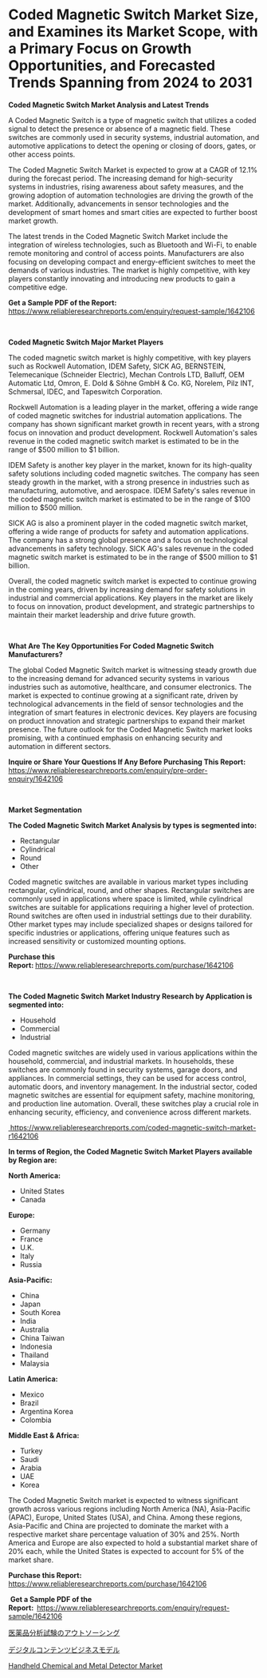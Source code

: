 <p><h1>Coded Magnetic Switch Market Size, and Examines its Market Scope, with a Primary Focus on Growth Opportunities, and Forecasted Trends Spanning from 2024 to 2031</h1></p><p><strong>Coded Magnetic Switch Market Analysis and Latest Trends</strong></p>
<p><p>A Coded Magnetic Switch is a type of magnetic switch that utilizes a coded signal to detect the presence or absence of a magnetic field. These switches are commonly used in security systems, industrial automation, and automotive applications to detect the opening or closing of doors, gates, or other access points.</p><p>The Coded Magnetic Switch Market is expected to grow at a CAGR of 12.1% during the forecast period. The increasing demand for high-security systems in industries, rising awareness about safety measures, and the growing adoption of automation technologies are driving the growth of the market. Additionally, advancements in sensor technologies and the development of smart homes and smart cities are expected to further boost market growth.</p><p>The latest trends in the Coded Magnetic Switch Market include the integration of wireless technologies, such as Bluetooth and Wi-Fi, to enable remote monitoring and control of access points. Manufacturers are also focusing on developing compact and energy-efficient switches to meet the demands of various industries. The market is highly competitive, with key players constantly innovating and introducing new products to gain a competitive edge.</p></p>
<p><strong>Get a Sample PDF of the Report:&nbsp;</strong> <a href="https://www.reliableresearchreports.com/enquiry/request-sample/1642106">https://www.reliableresearchreports.com/enquiry/request-sample/1642106</a></p>
<p>&nbsp;</p>
<p><strong>Coded Magnetic Switch Major Market Players</strong></p>
<p><p>The coded magnetic switch market is highly competitive, with key players such as Rockwell Automation, IDEM Safety, SICK AG, BERNSTEIN, Telemecanique (Schneider Electric), Mechan Controls LTD, Balluff, OEM Automatic Ltd, Omron, E. Dold & Söhne GmbH & Co. KG, Norelem, Pilz INT, Schmersal, IDEC, and Tapeswitch Corporation.</p><p>Rockwell Automation is a leading player in the market, offering a wide range of coded magnetic switches for industrial automation applications. The company has shown significant market growth in recent years, with a strong focus on innovation and product development. Rockwell Automation's sales revenue in the coded magnetic switch market is estimated to be in the range of $500 million to $1 billion.</p><p>IDEM Safety is another key player in the market, known for its high-quality safety solutions including coded magnetic switches. The company has seen steady growth in the market, with a strong presence in industries such as manufacturing, automotive, and aerospace. IDEM Safety's sales revenue in the coded magnetic switch market is estimated to be in the range of $100 million to $500 million.</p><p>SICK AG is also a prominent player in the coded magnetic switch market, offering a wide range of products for safety and automation applications. The company has a strong global presence and a focus on technological advancements in safety technology. SICK AG's sales revenue in the coded magnetic switch market is estimated to be in the range of $500 million to $1 billion.</p><p>Overall, the coded magnetic switch market is expected to continue growing in the coming years, driven by increasing demand for safety solutions in industrial and commercial applications. Key players in the market are likely to focus on innovation, product development, and strategic partnerships to maintain their market leadership and drive future growth.</p></p>
<p>&nbsp;</p>
<p><strong>What Are The Key Opportunities For Coded Magnetic Switch Manufacturers?</strong></p>
<p><p>The global Coded Magnetic Switch market is witnessing steady growth due to the increasing demand for advanced security systems in various industries such as automotive, healthcare, and consumer electronics. The market is expected to continue growing at a significant rate, driven by technological advancements in the field of sensor technologies and the integration of smart features in electronic devices. Key players are focusing on product innovation and strategic partnerships to expand their market presence. The future outlook for the Coded Magnetic Switch market looks promising, with a continued emphasis on enhancing security and automation in different sectors.</p></p>
<p><strong>Inquire or Share Your Questions If Any Before Purchasing This Report:</strong> <a href="https://www.reliableresearchreports.com/enquiry/pre-order-enquiry/1642106">https://www.reliableresearchreports.com/enquiry/pre-order-enquiry/1642106</a></p>
<p>&nbsp;</p>
<p><strong>Market Segmentation</strong></p>
<p><strong>The Coded Magnetic Switch Market Analysis by types is segmented into:</strong></p>
<p><ul><li>Rectangular</li><li>Cylindrical</li><li>Round</li><li>Other</li></ul></p>
<p><p>Coded magnetic switches are available in various market types including rectangular, cylindrical, round, and other shapes. Rectangular switches are commonly used in applications where space is limited, while cylindrical switches are suitable for applications requiring a higher level of protection. Round switches are often used in industrial settings due to their durability. Other market types may include specialized shapes or designs tailored for specific industries or applications, offering unique features such as increased sensitivity or customized mounting options.</p></p>
<p><strong>Purchase this Report:&nbsp;</strong><a href="https://www.reliableresearchreports.com/purchase/1642106">https://www.reliableresearchreports.com/purchase/1642106</a></p>
<p>&nbsp;</p>
<p><strong>The Coded Magnetic Switch Market Industry Research by Application is segmented into:</strong></p>
<p><ul><li>Household</li><li>Commercial</li><li>Industrial</li></ul></p>
<p><p>Coded magnetic switches are widely used in various applications within the household, commercial, and industrial markets. In households, these switches are commonly found in security systems, garage doors, and appliances. In commercial settings, they can be used for access control, automatic doors, and inventory management. In the industrial sector, coded magnetic switches are essential for equipment safety, machine monitoring, and production line automation. Overall, these switches play a crucial role in enhancing security, efficiency, and convenience across different markets.</p></p>
<p><a href="https://www.reliableresearchreports.com/coded-magnetic-switch-market-r1642106">&nbsp;https://www.reliableresearchreports.com/coded-magnetic-switch-market-r1642106</a></p>
<p><strong>In terms of Region, the Coded Magnetic Switch Market Players available by Region are:</strong></p>
<p>
    <p> <strong> North America: </strong>
        <ul>
            <li>United States</li>
            <li>Canada</li>
        </ul>
        </p> 
    <p> <strong> Europe: </strong>
        <ul>
            <li>Germany</li>
            <li>France</li>
            <li>U.K.</li>
            <li>Italy</li>
            <li>Russia</li>
        </ul>
        </p> 
    <p> <strong> Asia-Pacific: </strong>
        <ul>
            <li>China</li>
            <li>Japan</li>
            <li>South Korea</li>
            <li>India</li>
            <li>Australia</li>
            <li>China Taiwan</li>
            <li>Indonesia</li>
            <li>Thailand</li>
            <li>Malaysia</li>
        </ul>
        </p> 
    <p> <strong> Latin America: </strong>
        <ul>
            <li>Mexico</li>
            <li>Brazil</li>
            <li>Argentina Korea</li>
            <li>Colombia</li>
        </ul>
        </p> 
    <p> <strong> Middle East & Africa: </strong>
        <ul>
            <li>Turkey</li>
            <li>Saudi</li>
            <li>Arabia</li>
            <li>UAE</li>
            <li>Korea</li>
        </ul>
    </p>
    </p>
<p><p>The Coded Magnetic Switch market is expected to witness significant growth across various regions including North America (NA), Asia-Pacific (APAC), Europe, United States (USA), and China. Among these regions, Asia-Pacific and China are projected to dominate the market with a respective market share percentage valuation of 30% and 25%. North America and Europe are also expected to hold a substantial market share of 20% each, while the United States is expected to account for 5% of the market share.</p></p>
<p><strong>Purchase this Report: </strong><a href="https://www.reliableresearchreports.com/purchase/1642106">https://www.reliableresearchreports.com/purchase/1642106</a></p>
<p>&nbsp;<strong>Get a Sample PDF of the Report:&nbsp;&nbsp;</strong><a href="https://www.reliableresearchreports.com/enquiry/request-sample/1642106">https://www.reliableresearchreports.com/enquiry/request-sample/1642106</a></p>
<p><strong></strong></p>
<p><p><a href="https://medium.com/@eduardoramez/%E8%A3%BD%E8%96%AC%E5%88%86%E6%9E%90%E3%83%86%E3%82%B9%E3%83%88%E3%81%AE%E3%82%A2%E3%82%A6%E3%83%88%E3%82%BD%E3%83%BC%E3%82%B7%E3%83%B3%E3%82%B0%E5%B8%82%E5%A0%B4%E3%81%AF-%E5%B8%82%E5%A0%B4%E3%82%B7%E3%82%A7%E3%82%A2-%E3%82%B5%E3%82%A4%E3%82%BA-%E3%81%8A%E3%82%88%E3%81%B32031%E5%B9%B4%E3%81%BE%E3%81%A7%E3%81%AE%E4%BA%88%E6%B8%AC%E3%81%AB%E7%84%A6%E7%82%B9%E3%82%92%E5%BD%93%E3%81%A6%E3%81%A6%E3%81%84%E3%81%BE%E3%81%99-3aa60783e948">医薬品分析試験のアウトソーシング</a></p><p><a href="https://medium.com/@jefferyyan895/%E3%83%87%E3%82%B8%E3%82%BF%E3%83%AB%E3%82%B3%E3%83%B3%E3%83%86%E3%83%B3%E3%83%84%E3%83%93%E3%82%B8%E3%83%8D%E3%82%B9%E3%83%A2%E3%83%87%E3%83%AB%E3%81%AE%E5%B8%82%E5%A0%B4%E5%8B%95%E5%90%91%E3%81%A8%E5%B8%82%E5%A0%B4%E5%88%86%E6%9E%90%E3%81%AF-2024%E5%B9%B4%E3%81%8B%E3%82%892031%E5%B9%B4%E3%81%BE%E3%81%A7%E3%81%AE%E4%BA%88%E6%B8%AC%E3%81%A7%E3%81%99-8ffc1767857e">デジタルコンテンツビジネスモデル</a></p><p><a href="https://view.publitas.com/reportprime-1/handheld-chemical-and-metal-detector-market-exploring-market-share-market-trends-and-future-growth/">Handheld Chemical and Metal Detector Market</a></p></p>